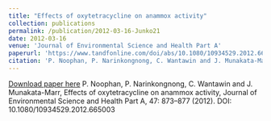 ```yaml
---
title: "Effects of oxytetracycline on anammox activity"
collection: publications
permalink: /publication/2012-03-16-Junko21
date: 2012-03-16
venue: 'Journal of Environmental Science and Health Part A'
paperurl: 'https://www.tandfonline.com/doi/abs/10.1080/10934529.2012.665003'
citation: 'P. Noophan, P. Narinkongnong, C. Wantawin and J. Munakata-Marr, Effects of oxytetracycline on anammox activity, Journal of Environmental Science and Health Part A, 47: 873–877 (2012). DOI: 10.1080/10934529.2012.665003'
---
```


<a href='https://www.tandfonline.com/doi/abs/10.1080/10934529.2012.665003'>Download paper here</a>
P. Noophan, P. Narinkongnong, C. Wantawin and J. Munakata-Marr, Effects of oxytetracycline on anammox activity, Journal of Environmental Science and Health Part A, 47: 873–877 (2012). DOI: 10.1080/10934529.2012.665003